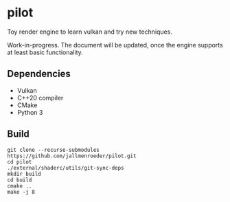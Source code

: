 # pilot
Toy render engine to learn vulkan and try new techniques.

Work-in-progress. The document will be updated, once the engine supports at least basic functionality.

## Dependencies
- Vulkan
- C++20 compiler
- CMake
- Python 3


## Build
`git clone --recurse-submodules https://github.com/jallmenroeder/pilot.git`  
`cd pilot`  
`./external/shaderc/utils/git-sync-deps`  
`mkdir build`  
`cd build`  
`cmake ..`  
`make -j 8`
